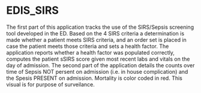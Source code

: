 # EDIS_SIRS
The first part of this application  tracks the  use of the SIRS/Sepsis screening tool developed in the ED. Based on the 4 SIRS criteria a determination is made whether a patient meets SIRS criteria, and an order set is placed in case the patient meets those criteria and sets a health factor.
The application reports whether a health factor was populated correctly, computes the patient sSIRS score given most recent labs and vitals on the day of admission.
The second part of the application details the counts over time of Sepsis NOT persent on admission (i.e. in house complication) and the Spesis PRESENT on admission. Mortality is color coded in red. 
This visual is for purpose of surveilance.
